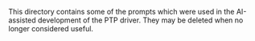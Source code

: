 This directory contains some of the prompts which were used in the AI-assisted development of the PTP driver.  They may be deleted when no longer considered useful.
